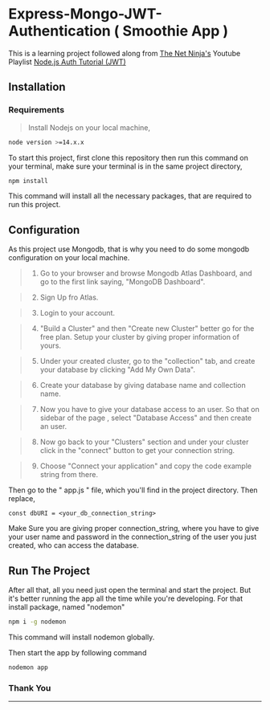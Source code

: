 # Express-Mongo-JWT-Authentication ( Smoothie App )

This is a learning project followed along from [The Net Ninja's](https://www.youtube.com/c/TheNetNinja) Youtube Playlist [Node.js Auth Tutorial (JWT)](https://www.youtube.com/playlist?list=PL4cUxeGkcC9iqqESP8335DA5cRFp8loyp)

## Installation

### Requirements

> Install Nodejs on your local machine,

```bash
node version >=14.x.x
```

To start this project, first clone this repository then run this command on your terminal, make sure your terminal is in the same project directory,

```bash
npm install
```

This command will install all the necessary packages, that are required to run this project.

## Configuration

As this project use Mongodb, that is why you need to do some mongodb configuration on your local machine.

> 1.  Go to your browser and browse Mongodb Atlas Dashboard, and go to the first link saying, "MongoDB Dashboard".

> 2.  Sign Up fro Atlas.

> 3.  Login to your account.

> 4.  "Build a Cluster" and then "Create new Cluster" better go for the free plan. Setup your cluster by giving proper information of yours.

> 5.  Under your created cluster, go to the "collection" tab, and create your database by clicking "Add My Own Data".

> 6.  Create your database by giving database name and collection name.

> 7.  Now you have to give your database access to an user. So that on sidebar of the page , select "Database Access" and then create an user.

> 8.  Now go back to your "Clusters" section and under your cluster click in the "connect" button to get your connection string.

> 9.  Choose "Connect your application" and copy the code example string from there.

Then go to the " app.js " file, which you'll find in the project directory. Then replace,

```node
const dbURI = <your_db_connection_string>
```

Make Sure you are giving proper connection_string, where you have to give your user name and password in the connection_string of the user you just created, who can access the database.

## Run The Project

After all that, all you need just open the terminal and start the project. But it's better running the app all the time while you're developing. For that install package, named "nodemon"

```bash
npm i -g nodemon
```

This command will install nodemon globally.

Then start the app by following command

```bash
nodemon app
```

### Thank You

---
